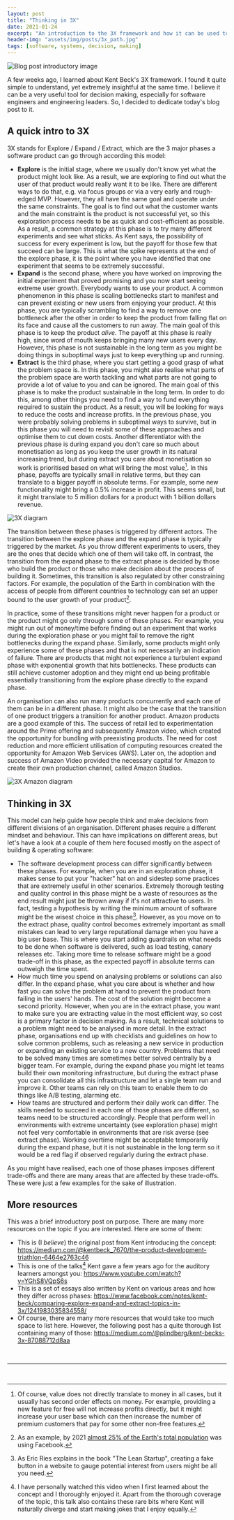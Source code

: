 ```yaml
---
layout: post
title: "Thinking in 3X"
date: 2021-01-24
excerpt: "An introduction to the 3X framework and how it can be used to make decisions"
header-img: "assets/img/posts/3x_path.jpg"
tags: [software, systems, decision, making]
---
```


![Blog post introductory image](../assets/img/posts/3x_path.jpg "Photo by Kalen Emsley from Unsplash")

A few weeks ago, I learned about Kent Beck's 3X framework. I found it quite simple to understand, yet extremely insightful at the same time. I believe it can be a very useful tool for decision making, especially for software engineers and engineering leaders. So, I decided to dedicate today's blog post to it.

## A quick intro to 3X

3X stands for Explore / Expand / Extract, which are the 3 major phases a software product can go through according this model:

* **Explore** is the initial stage, where we usually don't know yet what the product might look like. As a result, we are exploring to find out what the user of that product would really want it to be like. There are different ways to do that, e.g. via focus groups or via a very early and rough-edged MVP. However, they all have the same goal and operate under the same constraints. The goal is to find out what the customer wants and the main constraint is the product is not successful yet, so this exploration process needs to be as quick and cost-efficient as possible. As a result, a common strategy at this phase is to try many different experiments and see what sticks. As Kent says, the possibility of success for every experiment is low, but the payoff for those few that succeed can be large. This is what the spike represents at the end of the explore phase, it is the point where you have identified that one experiment that seems to be extremely successful. 
* **Expand** is the second phase, where you have worked on improving the initial experiment that proved promising and you now start seeing extreme user growth. Everybody wants to use your product. A common phenomenon in this phase is scaling bottlenecks start to manifest and can prevent existing or new users from enjoying your product. At this phase, you are typically scrambling to find a way to remove one bottleneck after the other in order to keep the product from falling flat on its face and cause all the customers to run away. The main goal of this phase is to keep the product _alive_. The payoff at this phase is really high, since word of mouth keeps bringing many new users every day. However, this phase is not sustainable in the long term as you might be doing things in suboptimal ways just to keep everything up and running.
* **Extract** is the third phase, where you start getting a good grasp of what the problem space is. In this phase, you might also realise what parts of the problem space are worth tackling and what parts are not going to provide a lot of value to you and can be ignored. The main goal of this phase is to make the product sustainable in the long term. In order to do this, among other things you need to find a way to fund everything required to sustain the product. As a result, you will be looking for ways to reduce the costs and increase profits. In the previous phase, you were probably solving problems in suboptimal ways to survive, but in this phase you will need to revisit some of these approaches and optimise them to cut down costs. Another differentiator with the previous phase is during expand you don't care so much about monetisation as long as you keep the user growth in its natural increasing trend, but during extract you care about monetisation so work is prioritised based on what will bring the most value[^value_not_money]. In this phase, payoffs are typically small in relative terms, but they can translate to a bigger payoff in absolute terms. For example, some new functionality might bring a 0.5% increase in profit. This seems small, but it might translate to 5 million dollars for a product with 1 billion dollars revenue.

![3X diagram](../assets/img/posts/3x.png)

The transition between these phases is triggered by different actors. The transition between the explore phase and the expand phase is typically triggered by the market. As you throw different experiments to users, they are the ones that decide which one of them will take off. In contrast, the transition from the expand phase to the extract phase is decided by those who build the product or those who make decision about the process of building it. Sometimes, this transition is also regulated by other constraining factors. For example, the population of the Earth in combination with the access of people from different countries to technology can set an upper bound to the user growth of your product[^facebook_user_base]. 

In practice, some of these transitions might never happen for a product or the product might go only through some of these phases. For example, you might run out of money/time before finding out an experiment that works during the exploration phase or you might fail to remove the right bottlenecks during the expand phase. Similarly, some products might only experience some of these phases and that is not necessarily an indication of failure. There are products that might not experience a turbulent expand phase with exponential growth that hits bottlenecks. These products can still achieve customer adoption and they might end up being profitable essentially transitioning from the explore phase directly to the expand phase.

An organisation can also run many products concurrently and each one of them can be in a different phase. It might also be the case that the transition of one product triggers a transition for another product. Amazon products are a good example of this. The success of retail led to experimentation around the Prime offering and subsequently Amazon video, which created the opportunity for bundling with preexisting products. The need for cost reduction and more efficient utilisation of computing resources created the opportunity for Amazon Web Services (AWS). Later on, the adoption and success of Amazon Video provided the necessary capital for Amazon to create their own production channel, called Amazon Studios.

![3X Amazon diagram](../assets/img/posts/3x_amazon.png)

## Thinking in 3X

This model can help guide how people think and make decisions from different divisions of an organisation. Different phases require a different mindset and behaviour. This can have implications on different areas, but let's have a look at a couple of them here focused mostly on the aspect of building & operating software:

* The software development process can differ significantly between these phases. For example, when you are in an exploration phase, it makes sense to put your "hacker" hat on and sidestep some practices that are extremely useful in other scenarios. Extremely thorough testing and quality control in this phase might be a waste of resources as the end result might just be thrown away if it's not attractive to users. In fact, testing a hypothesis by writing the minimum amount of software might be the wisest choice in this phase[^lean_startup]. However, as you move on to the extract phase, quality control becomes extremely important as small mistakes can lead to very large reputational damage when you have a big user base. This is where you start adding guardrails on what needs to be done when software is delivered, such as load testing, canary releases etc. Taking more time to release software might be a good trade-off in this phase, as the expected payoff in absolute terms can outweigh the time spent.
* How much time you spend on analysing problems or solutions can also differ. In the expand phase, what you care about is whether and how fast you can solve the problem at hand to prevent the product from failing in the users' hands. The cost of the solution might become a second priority. However, when you are in the extract phase, you want to make sure you are extracting value in the most efficient way, so cost is a primary factor in decision making. As a result, technical solutions to a problem might need to be analysed in more detail. In the extract phase, organisations end up with checklists and guidelines on how to solve common problems, such as releasing a new service in production or expanding an existing service to a new country. Problems that need to be solved many times are sometimes better solved centrally by a bigger team. For example, during the expand phase you might let teams build their own monitoring infrastructure, but during the extract phase you can consolidate all this infrastructure and let a single team run and improve it. Other teams can rely on this team to enable them to do things like A/B testing, alarming etc.
* How teams are structured and perform their daily work can differ. The skills needed to succeed in each one of those phases are different, so teams need to be structured accordingly. People that perform well in environments with extreme uncertainty (see exploration phase) might not feel very comfortable in environments that are risk averse (see extract phase). Working overtime might be acceptable temporarily during the expand phase, but it is not sustainable in the long term so it would be a red flag if observed regularly during the extract phase.

As you might have realised, each one of those phases imposes different trade-offs and there are many areas that are affected by these trade-offs. These were just a few examples for the sake of illustration.

## More resources

This was a brief introductory post on purpose. There are many more resources on the topic if you are interested. Here are some of them:

* This is (I _believe_) the original post from Kent introducing the concept: https://medium.com/@kentbeck_7670/the-product-development-triathlon-6464e2763c46
* This is one of the talks[^3x_talk] Kent gave a few years ago for the auditory learners amongst you: https://www.youtube.com/watch?v=YGhS8VQpS6s
* This is a set of essays also written by Kent on various areas and how they differ across phases: https://www.facebook.com/notes/kent-beck/comparing-explore-expand-and-extract-topics-in-3x/1241983035834558/
* Of course, there are many more resources that would take too much space to list here. However, the following post has a quite thorough list containing many of those: https://medium.com/@plindberg/kent-becks-3x-87088712d8aa

<br/>

-------------------------------------------------------

<br/>


[^value_not_money]: Of course, value does not directly translate to money in all cases, but it usually has second order effects on money. For example, providing a new feature for free will not increase profits directly, but it might increase your user base which can then increase the number of premium customers that pay for some other non-free features.
[^facebook_user_base]: As an example, by 2021 [almost 25% of the Earth's total population](https://www.statista.com/statistics/241552/share-of-global-population-using-facebook-by-region/) was using Facebook.
[^lean_startup]: As Eric Ries explains in the book "The Lean Startup", creating a fake button in a website to gauge potential interest from users might be all you need.
[^3x_talk]: I have personally watched this video when I first learned about the concept and I thoroughly enjoyed it. Apart from the thorough coverage of the topic, this talk also contains these rare bits where Kent will naturally diverge and start making jokes that I enjoy equally.

